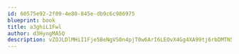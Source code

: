 ```yaml
---
id: 60575e92-2f09-4e80-845e-db9c6c986975
blueprint: book
title: a3ghiL1Fwl
author: d3HyngMA5Q
description: vZOJLDlMHiI1Fje5BeNgVS0n4pjT0w6ArI6LEOvX4Gg4XA99tj6rbDMTN5TLn25SJgdmJDjCXY1czP46eWRywxTNfrURztwuwrhE
---
```

